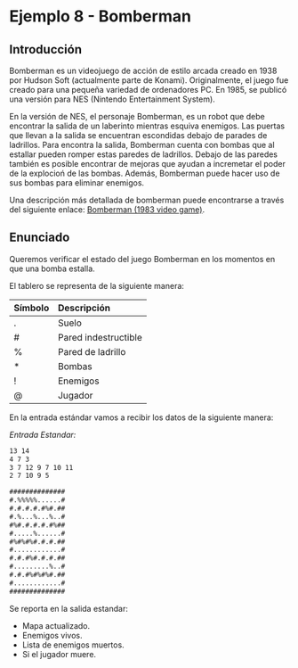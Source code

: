 # Ejemplo 8 - Bomberman

## Introducción

Bomberman es un videojuego de acción de estilo arcada creado en 1938 por Hudson Soft (actualmente parte de Konami). Originalmente, el juego fue creado para una pequeña variedad de ordenadores PC. En 1985, se publicó una versión para NES (Nintendo Entertainment System).

En la versión de NES, el personaje Bomberman, es un robot que debe encontrar la salida de un laberinto mientras esquiva enemigos. Las puertas que llevan a la salida se encuentran escondidas debajo de parades de ladrillos. Para encontra la salida, Bomberman cuenta con bombas que al estallar pueden romper estas paredes de ladrillos. Debajo de las paredes también es posible encontrar de mejoras que ayudan a incremetar el poder de la explocioń de las bombas. Además, Bomberman puede hacer uso de sus bombas para eliminar enemigos.

Una descripción más detallada de bomberman puede encontrarse a través del siguiente enlace: [Bomberman (1983 video game)](https://en.wikipedia.org/wiki/Bomberman_(1983_video_game)).

## Enunciado

Queremos verificar el estado del juego Bomberman en los momentos en que una bomba estalla.

El tablero se representa de la siguiente manera:

|Símbolo | Descripción        |
|:-------|:-------------------|
|.       |Suelo               |
|#       |Pared indestructible|
|%       |Pared de ladrillo   |
|*       |Bombas              |
|!       |Enemigos            |
|@       |Jugador             |

En la entrada estándar vamos a recibir los datos de la siguiente manera:

*Entrada Estandar:*

```txt
13 14
4 7 3
3 7 12 9 7 10 11
2 7 10 9 5

##############
#.%%%%%......#
#.#.#.#.#%#.##
#.%...%...%..#
#%#.#.#.#.#%##
#.....%......#
#%#%#%#.#.#.##
#............#
#.#.#%#.#.#.##
#.........%..#
#.#.#%#%#%#.##
#............#
##############
```

Se reporta en la salida estandar:

- Mapa actualizado.
- Enemigos vivos.
- Lista de enemigos muertos.
- Si el jugador muere.
